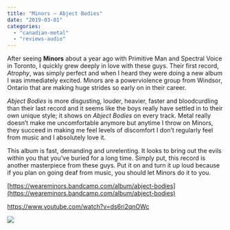 ```yaml
---
title: "Minors – Abject Bodies"
date: "2019-03-01"
categories: 
  - "canadian-metal"
  - "reviews-audio"
---
```


After seeing **Minors** about a year ago with Primitive Man and Spectral Voice in Toronto, I quickly grew deeply in love with these guys. Their first record, _Atrophy_, was simply perfect and when I heard they were doing a new album I was immediately excited. Minors are a powerviolence group from Windsor, Ontario that are making huge strides so early on in their career.  

_Abject Bodies_ is more disgusting, louder, heavier, faster and bloodcurdling than their last record and it seems like the boys really have settled in to their own unique style; it shows on _Abject Bodies_ on every track. Metal really doesn’t make me uncomfortable anymore but anytime I throw on Minors, they succeed in making me feel levels of discomfort I don’t regularly feel from music and I absolutely love it.  

This album is fast, demanding and unrelenting. It looks to bring out the evils within you that you’ve buried for a long time. Simply put, this record is another masterpiece from these guys. Put it on and turn it up loud because if you plan on going deaf from music, you should let Minors do it to you.  

[https://weareminors.bandcamp.com/album/abject-bodies](https://weareminors.bandcamp.com/album/abject-bodies)

https://www.youtube.com/watch?v=ds6ri2qnOWc

![](https://lh3.googleusercontent.com/ZjWpDtcS62_sL27qmQhIVNbTR4oDBBXSMivYZkSQOz2H5V0ARdah1fxKkNWe6MDfejk-33Tj_6CglomlrVw7LvacV6c74ENyeqOnQaSymYpIK3gAVBK4Fqvpqck8zf_OCbd5r3ZV)
